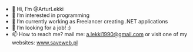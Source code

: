 - 👋 Hi, I’m @ArturLekki
- 👀 I’m interested in programming
- 🌱 I’m currently working as Freelancer creating .NET applications
- 💞️ I’m looking for a job! :)
- 📫 How to reach me? mail me: a.lekki1990@gmail.com or visit one of my websites: www.saveweb.pl

<!---
ArturLekki/ArturLekki is a ✨ special ✨ repository because its `README.md` (this file) appears on your GitHub profile.
You can click the Preview link to take a look at your changes.
--->
